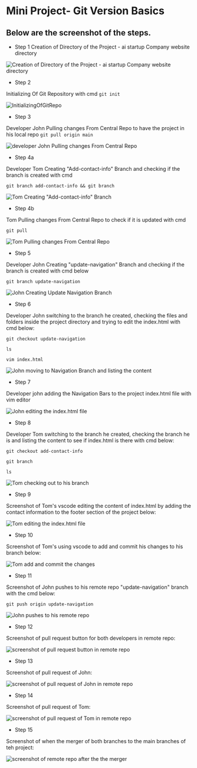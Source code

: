 #   Mini Project- Git Version Basics

## Below are the screenshot of the steps.

- Step 1 
Creation of Directory of the Project - ai startup Company website directory

![Creation of Directory of the Project - ai startup Company website directory](img/step1-CreationOfDirectoryOfTheProject.jpg)





- Step 2 

Initializing Of Git Repository with cmd `git init`

![InitializingOfGitRepo](img/step2-InitializingOfGitRepo.jpg)





- Step 3 

Developer John Pulling changes From Central Repo to have the project in his local repo
 `git pull origin main`

![developer John Pulling changes From Central Repo](img/step3-johnPullingchangesFromCentralRepo.jpg)




- Step 4a 

Developer Tom Creating "Add-contact-info" Branch and checking if the branch is created with cmd

 `git branch add-contact-info && git branch`

![Tom Creating "Add-contact-info" Branch](img/step4a-tomCreatingAdd-contact-infoBranch.jpg)



- Step 4b 

Tom Pulling changes From Central Repo to check if it is updated with cmd

 `git pull`

![Tom Pulling changes From Central Repo](img/step4b-tomPullingchangesFromCentralRepo.jpg)



- Step 5 

Developer John Creating "update-navigation" Branch and checking if the branch is created with cmd below

 `git branch update-navigation`

![John Creating Update Navigation Branch](img/step5-johnCreatingUpdateNavigationBranch.jpg)



- Step 6 

Developer John 
switching to the branch he created, checking the files and folders inside the project directory and trying to edit the index.html with cmd below:

 `git checkout update-navigation`

 `ls`

 `vim index.html`

![John moving to Navigation Branch and listing the content](img/step6-johnNavBranchAdd.jpg)




- Step 7


Developer john adding the Navigation Bars to the project index.html file with vim editor

![John editing the index.html file](img/step7-johnNavadded.jpg)




- Step 8

Developer Tom switching to the branch he created, checking the branch he is and listing the content to see if index.html is there with cmd below:

`git checkout add-contact-info`

`git branch`

`ls`


![Tom checking out to his branch](img/step8-tomcontactInfoAdd.jpg)






- Step 9

Screenshot of Tom's vscode editing the content of index.html by adding the contact information to the footer section of the project below:


![Tom editing the index.html file](img/step9-tomcontactInfoAddscreenshot.jpg)




- Step 10

Screenshot of Tom's using vscode to add and commit his changes to his branch below:


![Tom add and commit the changes](img/step10-tomPushAddContactInfo.jpg)




- Step 11

Screenshot of John pushes to his remote repo "update-navigation" branch with the cmd below:


`git push origin update-navigation`

![John pushes to his remote repo](img/step11-johnPushToCentral.jpg)



- Step 12

Screenshot of pull request button for both developers in remote repo:


![screenshot of pull request button in remote repo](img/step12-pull-request-both.jpg)




- Step 13

Screenshot of pull request of John:


![screenshot of pull request of John in remote repo](img/step13-PR-nav.jpg)



- Step 14

Screenshot of pull request of Tom:


![screenshot of pull request of Tom in remote repo](img/step14-PR-contact-update.jpg)


- Step 15

Screenshot of when the merger of both branches to the main branches of teh project:


![screenshot of remote repo after the the merger](img/step15-ConclusionOf-the-Project.jpg)